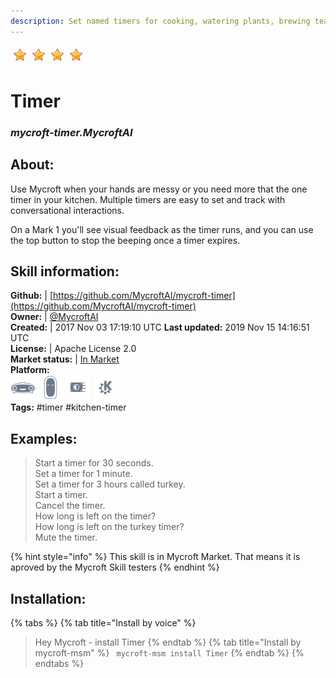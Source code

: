 ```yaml
---  
description: Set named timers for cooking, watering plants, brewing tea and more  
---  
```

![](../.gitbook/assets/star.png)![](../.gitbook/assets/star.png)![](../.gitbook/assets/star.png)![](../.gitbook/assets/star.png)  
# Timer  
### _mycroft-timer.MycroftAI_  
## About:  
Use Mycroft when your hands are messy or you need more that the one timer in your kitchen.  Multiple timers are easy to set and track with conversational interactions.

On a Mark 1 you'll see visual feedback as the timer runs, and you can use
the top button to stop the beeping once a timer expires.

## Skill information:  
**Github:** | [https://github.com/MycroftAI/mycroft-timer](https://github.com/MycroftAI/mycroft-timer)  
**Owner:** | [@MycroftAI](https://github.com/MycroftAI)  
**Created:** | 2017 Nov 03 17:19:10 UTC  **Last updated:** 2019 Nov 15 14:16:51 UTC  
**License:** | Apache License 2.0  
**Market status:** | [In Market](https://market.mycroft.ai/skill/mycroft-timer)  
**Platform:**  
 ![](../.gitbook/assets/mark-1-icon.png)  ![](../.gitbook/assets/mark-2-icon.png)  ![](../.gitbook/assets/picroft-icon.png)  ![](../.gitbook/assets/kde.png)   
**Tags:** \#timer \#kitchen-timer   
## Examples:  
> Start a timer for 30 seconds.  
> Set a timer for 1 minute.  
> Set a timer for 3 hours called turkey.  
> Start a timer.  
> Cancel the timer.  
> How long is left on the timer?  
> How long is left on the turkey timer?  
> Mute the timer.  
  
{% hint style="info" %}
This skill is in Mycroft Market. That means it is aproved by the Mycroft Skill testers
{% endhint %}
    
## Installation:  
{% tabs %}
{% tab title="Install by voice" %}
> Hey Mycroft - install Timer
{% endtab %}
  {% tab title="Install by mycroft-msm" %}
``` mycroft-msm install Timer```
{% endtab %}
  {% endtabs %}
  